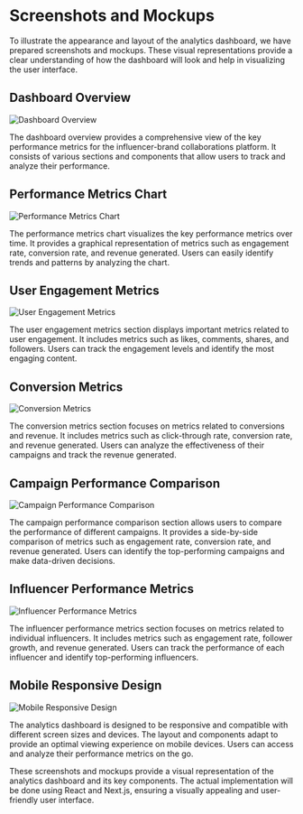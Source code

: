 # Screenshots and Mockups

To illustrate the appearance and layout of the analytics dashboard, we have prepared screenshots and mockups. These visual representations provide a clear understanding of how the dashboard will look and help in visualizing the user interface.

## Dashboard Overview

![Dashboard Overview](dashboard_overview.png)

The dashboard overview provides a comprehensive view of the key performance metrics for the influencer-brand collaborations platform. It consists of various sections and components that allow users to track and analyze their performance.

## Performance Metrics Chart

![Performance Metrics Chart](performance_metrics_chart.png)

The performance metrics chart visualizes the key performance metrics over time. It provides a graphical representation of metrics such as engagement rate, conversion rate, and revenue generated. Users can easily identify trends and patterns by analyzing the chart.

## User Engagement Metrics

![User Engagement Metrics](user_engagement_metrics.png)

The user engagement metrics section displays important metrics related to user engagement. It includes metrics such as likes, comments, shares, and followers. Users can track the engagement levels and identify the most engaging content.

## Conversion Metrics

![Conversion Metrics](conversion_metrics.png)

The conversion metrics section focuses on metrics related to conversions and revenue. It includes metrics such as click-through rate, conversion rate, and revenue generated. Users can analyze the effectiveness of their campaigns and track the revenue generated.

## Campaign Performance Comparison

![Campaign Performance Comparison](campaign_performance_comparison.png)

The campaign performance comparison section allows users to compare the performance of different campaigns. It provides a side-by-side comparison of metrics such as engagement rate, conversion rate, and revenue generated. Users can identify the top-performing campaigns and make data-driven decisions.

## Influencer Performance Metrics

![Influencer Performance Metrics](influencer_performance_metrics.png)

The influencer performance metrics section focuses on metrics related to individual influencers. It includes metrics such as engagement rate, follower growth, and revenue generated. Users can track the performance of each influencer and identify top-performing influencers.

## Mobile Responsive Design

![Mobile Responsive Design](mobile_responsive_design.png)

The analytics dashboard is designed to be responsive and compatible with different screen sizes and devices. The layout and components adapt to provide an optimal viewing experience on mobile devices. Users can access and analyze their performance metrics on the go.

These screenshots and mockups provide a visual representation of the analytics dashboard and its key components. The actual implementation will be done using React and Next.js, ensuring a visually appealing and user-friendly user interface.
